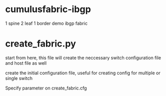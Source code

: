 # cumulusfabric-ibgp
1 spine 2 leaf 1 border demo ibgp fabric

create_fabric.py
=============
start from here, this file will create the neccessary switch configuration file and host file as well

create the initial configuration file, useful for creating config for multiple or single switch

Specify parameter on create_fabric.cfg
